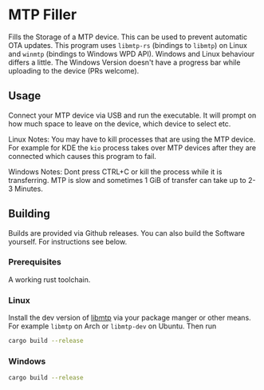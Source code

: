 # MTP Filler

Fills the Storage of a MTP device. This can be used to prevent automatic OTA updates. This program uses `libmtp-rs` (bindings to `libmtp`) on Linux and `winmtp` (bindings to Windows WPD API). Windows and Linux behaviour differs a little. The Windows Version doesn't have a progress bar while uploading to the device (PRs welcome).

## Usage

Connect your MTP device via USB and run the executable. It will prompt on how much space to leave on the device, which device to select etc.

Linux Notes: You may have to kill processes that are using the MTP device. For example for KDE the `kio` process takes over MTP devices after they are connected which causes this program to fail.

Windows Notes: Dont press CTRL+C or kill the process while it is transferring. MTP is slow and sometimes 1 GiB of transfer can take up to 2-3 Minutes.

## Building

Builds are provided via Github releases. You can also build the Software yourself. For instructions see below.

### Prerequisites

A working rust toolchain.

### Linux

Install the dev version of [libmtp](http://libmtp.sourceforge.net/) via your package manger or other means. For example `libmtp` on Arch or `libmtp-dev` on Ubuntu. Then run

```bash
cargo build --release
```

### Windows

```bash
cargo build --release
```

